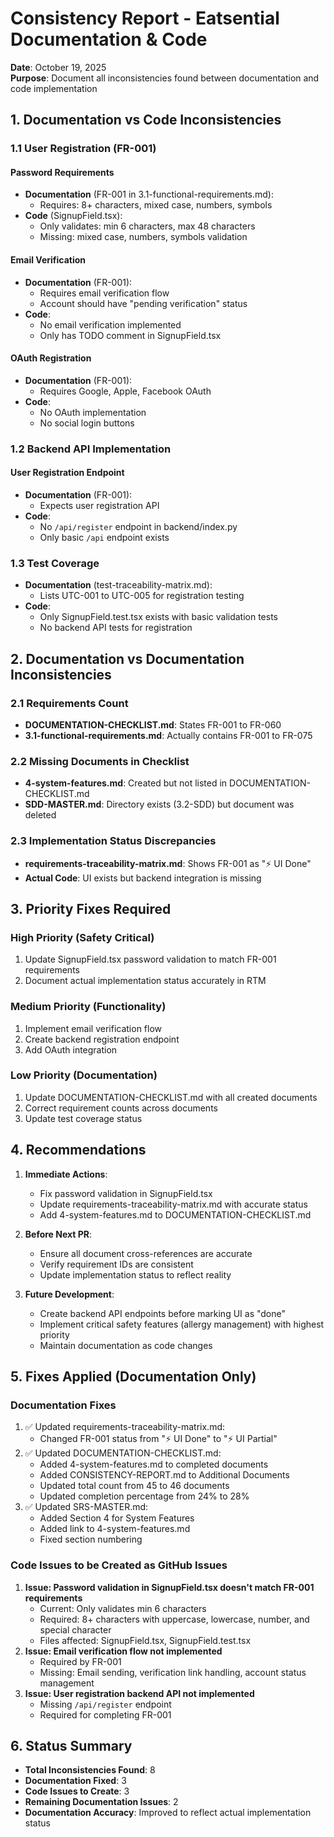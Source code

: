 # Consistency Report - Eatsential Documentation & Code

**Date**: October 19, 2025  
**Purpose**: Document all inconsistencies found between documentation and code implementation

## 1. Documentation vs Code Inconsistencies

### 1.1 User Registration (FR-001)

#### Password Requirements

- **Documentation** (FR-001 in 3.1-functional-requirements.md):
  - Requires: 8+ characters, mixed case, numbers, symbols
- **Code** (SignupField.tsx):
  - Only validates: min 6 characters, max 48 characters
  - Missing: mixed case, numbers, symbols validation

#### Email Verification

- **Documentation** (FR-001):
  - Requires email verification flow
  - Account should have "pending verification" status
- **Code**:
  - No email verification implemented
  - Only has TODO comment in SignupField.tsx

#### OAuth Registration

- **Documentation** (FR-001):
  - Requires Google, Apple, Facebook OAuth
- **Code**:
  - No OAuth implementation
  - No social login buttons

### 1.2 Backend API Implementation

#### User Registration Endpoint

- **Documentation** (FR-001):
  - Expects user registration API
- **Code**:
  - No `/api/register` endpoint in backend/index.py
  - Only basic `/api` endpoint exists

### 1.3 Test Coverage

- **Documentation** (test-traceability-matrix.md):
  - Lists UTC-001 to UTC-005 for registration testing
- **Code**:
  - Only SignupField.test.tsx exists with basic validation tests
  - No backend API tests for registration

## 2. Documentation vs Documentation Inconsistencies

### 2.1 Requirements Count

- **DOCUMENTATION-CHECKLIST.md**: States FR-001 to FR-060
- **3.1-functional-requirements.md**: Actually contains FR-001 to FR-075

### 2.2 Missing Documents in Checklist

- **4-system-features.md**: Created but not listed in DOCUMENTATION-CHECKLIST.md
- **SDD-MASTER.md**: Directory exists (3.2-SDD) but document was deleted

### 2.3 Implementation Status Discrepancies

- **requirements-traceability-matrix.md**: Shows FR-001 as "⚡ UI Done"
- **Actual Code**: UI exists but backend integration is missing

## 3. Priority Fixes Required

### High Priority (Safety Critical)

1. Update SignupField.tsx password validation to match FR-001 requirements
2. Document actual implementation status accurately in RTM

### Medium Priority (Functionality)

1. Implement email verification flow
2. Create backend registration endpoint
3. Add OAuth integration

### Low Priority (Documentation)

1. Update DOCUMENTATION-CHECKLIST.md with all created documents
2. Correct requirement counts across documents
3. Update test coverage status

## 4. Recommendations

1. **Immediate Actions**:
   - Fix password validation in SignupField.tsx
   - Update requirements-traceability-matrix.md with accurate status
   - Add 4-system-features.md to DOCUMENTATION-CHECKLIST.md

2. **Before Next PR**:
   - Ensure all document cross-references are accurate
   - Verify requirement IDs are consistent
   - Update implementation status to reflect reality

3. **Future Development**:
   - Create backend API endpoints before marking UI as "done"
   - Implement critical safety features (allergy management) with highest priority
   - Maintain documentation as code changes

## 5. Fixes Applied (Documentation Only)

### Documentation Fixes

1. ✅ Updated requirements-traceability-matrix.md:
   - Changed FR-001 status from "⚡ UI Done" to "⚡ UI Partial"
2. ✅ Updated DOCUMENTATION-CHECKLIST.md:
   - Added 4-system-features.md to completed documents
   - Added CONSISTENCY-REPORT.md to Additional Documents
   - Updated total count from 45 to 46 documents
   - Updated completion percentage from 24% to 28%
3. ✅ Updated SRS-MASTER.md:
   - Added Section 4 for System Features
   - Added link to 4-system-features.md
   - Fixed section numbering

### Code Issues to be Created as GitHub Issues

1. **Issue: Password validation in SignupField.tsx doesn't match FR-001 requirements**
   - Current: Only validates min 6 characters
   - Required: 8+ characters with uppercase, lowercase, number, and special character
   - Files affected: SignupField.tsx, SignupField.test.tsx
2. **Issue: Email verification flow not implemented**
   - Required by FR-001
   - Missing: Email sending, verification link handling, account status management
3. **Issue: User registration backend API not implemented**
   - Missing `/api/register` endpoint
   - Required for completing FR-001

## 6. Status Summary

- **Total Inconsistencies Found**: 8
- **Documentation Fixed**: 3
- **Code Issues to Create**: 3
- **Remaining Documentation Issues**: 2
- **Documentation Accuracy**: Improved to reflect actual implementation status

